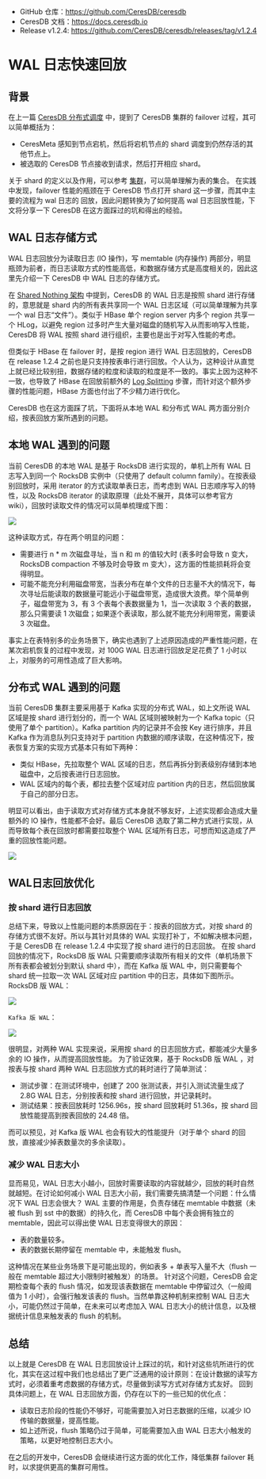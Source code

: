 - GitHub 仓库：https://github.com/CeresDB/ceresdb
- CeresDB 文档：https://docs.ceresdb.io
- Release v1.2.4: https://github.com/CeresDB/ceresdb/releases/tag/v1.2.4

# WAL 日志快速回放

## 背景

在上一篇 [CeresDB 分布式调度](https://github.com/CeresDB/community/blob/pr-1.2.4/posts/release-v1.2.2/cluster_schedule.md) 中，提到了 CeresDB 集群的 failover 过程，其可以简单概括为：

- CeresMeta 感知到节点宕机，然后将宕机节点的 shard 调度到仍然存活的其他节点上。
- 被选取的 CeresDB 节点接收到请求，然后打开相应 shard。

关于 shard 的定义以及作用，可以参考 [集群](https://github.com/CeresDB/docs/blob/main/docs/src/cn/design/clustering.md)，可以简单理解为表的集合。
在实践中发现，failover 性能的瓶颈在于 CeresDB 节点打开 shard 这一步骤，而其中主要的流程为 wal 日志的 回放，因此问题转换为了如何提高 wal 日志回放性能，下文将分享一下 CeresDB 在这方面踩过的坑和得出的经验。

## WAL 日志存储方式

WAL 日志回放分为读取日志 (IO 操作)，写 memtable (内存操作) 两部分，明显瓶颈为前者，而日志读取方式的性能高低，和数据存储方式是高度相关的，因此这里先介绍一下 CeresDB 中 WAL 日志的存储方式。

在 [Shared Nothing 架构](https://github.com/CeresDB/community/blob/pr-1.2.4/posts/release-v1.2/sharded_nothing.md) 中提到，CeresDB 的 WAL 日志是按照 shard 进行存储的，意思就是 shard 内的所有表共享同一个 WAL 日志区域（可以简单理解为共享一个 wal 日志“文件”）。类似于 HBase 单个 region server 内多个 region 共享一个 HLog，以避免 region 过多时产生大量对磁盘的随机写入从而影响写入性能，CeresDB 将 WAL 按照 shard 进行组织，主要也是出于对写入性能的考虑。

但类似于 HBase 在 failover 时，是按 region 进行 WAL 日志回放的，CeresDB 在 release 1.2.4 之前也是只支持按表串行进行回放。个人认为，这种设计从直觉上就已经比较别扭，数据存储的粒度和读取的粒度是不一致的。事实上因为这种不一致，也导致了 HBase 在回放前额外的 [Log Splitting](https://dirtysalt.github.io/html/hbase-log-splitting.html) 步骤，而针对这个额外步骤的性能问题，HBase 方面也付出了不少精力进行优化。

CeresDB 也在这方面踩了坑，下面将从本地 WAL 和分布式 WAL 两方面分别介绍，按表回放方案所遇到的问题。

## 本地 WAL 遇到的问题

当前 CeresDB 的本地 WAL 是基于 RocksDB 进行实现的，单机上所有 WAL 日志写入到同一个 RocksDB 实例中（只使用了 default column family）。在按表级别回放时，采用 iterator 的方式读取单表日志，而考虑到 WAL 日志顺序写入的特性，以及 RocksDB iterator 的读取原理（此处不展开，具体可以参考官方 wiki），回放时读取文件的情况可以简单梳理成下图：

<img src="./rockswal.drawio.svg?sanitize=true">

这种读取方式，存在两个明显的问题：

- 需要进行 n * m 次磁盘寻址，当 n 和 m 的值较大时 (表多时会导致 n 变大，RocksDB compaction 不够及时会导致 m 变大），这方面的性能损耗将会变得明显。
- 可能不能充分利用磁盘带宽，当表分布在单个文件的日志量不大的情况下，每次寻址后能读取的数据量可能远小于磁盘带宽，造成很大浪费。举个简单例子，磁盘带宽为 3，有 3 个表每个表数据量为 1，当一次读取 3 个表的数据，那么只需要读 1 次磁盘；如果逐个表读取，那么就不能充分利用带宽，需要读 3 次磁盘。

事实上在表特别多的业务场景下，确实也遇到了上述原因造成的严重性能问题，在某次宕机恢复的过程中发现，对 100G WAL 日志进行回放足足花费了 1 小时以上，对服务的可用性造成了巨大影响。

## 分布式 WAL 遇到的问题

当前 CeresDB 集群主要采用基于 Kafka 实现的分布式 WAL，如上文所说 WAL 区域是按 shard 进行划分的，而一个 WAL 区域则被映射为一个 Kafka topic（只使用了单个 partition）。Kafka partition 内的记录并不会按 Key 进行排序，并且 Kafka 作为消息队列只支持对于 partition 内数据的顺序读取，在这种情况下，按表恢复方案的实现方式基本只有如下两种：

- 类似 HBase，先拉取整个 WAL 区域的日志，然后再拆分到表级别存储到本地磁盘中，之后按表进行日志回放。
- WAL 区域内的每个表，都拉去整个区域对应 partition 内的日志，然后回放属于自己的部分日志。

明显可以看出，由于读取方式对存储方式本身就不够友好，上述实现都会造成大量额外的 IO 操作，性能都不会好。最后 CeresDB 选取了第二种方式进行实现，从而导致每个表在回放时都需要拉取整个 WAL 区域所有日志，可想而知这造成了严重的回放性能问题。

<img src="./kafkawal.drawio.svg?sanitize=true">

## WAL日志回放优化

### 按 shard 进行日志回放

总结下来，导致以上性能问题的本质原因在于：按表的回放方式，对按 shard 的存储方式很不友好。所以与其针对具体的 WAL 实现打补丁，不如解决根本问题，于是 CeresDB 在 release 1.2.4 中实现了按 shard 进行的日志回放。
在按 shard 回放的情况下，RocksDB 版 WAL 只需要顺序读取所有相关的文件（单机场景下所有表都会被划分到默认 shard 中），而在 Kafka 版 WAL 中，则只需要每个 shard 统一拉取一次 WAL 区域对应 partition 中的日志，具体如下图所示。
RocksDB 版 WAL：

<img src="./rocksshard.drawio.svg?sanitize=true">

`Kafka 版 WAL`：

<img src="./kafkashard.drawio.svg?sanitize=true">

很明显，对两种 WAL 实现来说，采用按 shard 的日志回放方式，都能减少大量多余的 IO 操作，从而提高回放性能。
为了验证效果，基于 RocksDB 版 WAL ，对按表与按 shard 两种 WAL 日志回放方式的耗时进行了简单测试：

- 测试步骤：在测试环境中，创建了 200 张测试表，并引入测试流量生成了 2.8G WAL 日志，分别按表和按 shard 进行回放，并记录耗时。
- 测试结果：按表回放耗时 1256.96s，按 shard 回放耗时 51.36s，按 shard 回放性能提高到按表回放的 24.48 倍。

而可以预见，对 Kafka 版 WAL 也会有较大的性能提升（对于单个 shard 的回放，直接减少掉表数量次的多余读取）。

### 减少 WAL 日志大小

显而易见，WAL 日志大小越小，回放时需要读取的内容就越少，回放的耗时自然就越短。在讨论如何减小 WAL 日志大小前，我们需要先搞清楚一个问题：什么情况下 WAL 日志会很大？
WAL 主要的作用是，负责存储在 memtable 中数据（未被 flush 到 sst 中的数据）的持久化，而 CeresDB 中每个表会拥有独立的 memtable，因此可以得出使 WAL 日志变得很大的原因：

- 表的数量较多。
- 表的数据长期停留在 memtable 中，未能触发 flush。

这种情况在某些业务场景下是可能出现的，例如表多 + 单表写入量不大（flush 一般在 memtable 超过大小限制时被触发）的场景。
针对这个问题，CeresDB 会定期检查每个表的 flush 情况，如发现该表数据在 memtable 中停留过久（一般阈值为 1 小时），会强行触发该表的 flush。当然单靠这种机制来控制 WAL 日志大小，可能仍然过于简单，在未来可以考虑加入 WAL 日志大小的统计信息，以及根据统计信息来触发表的 flush 的机制。

## 总结

以上就是 CeresDB 在 WAL 日志回放设计上踩过的坑，和针对这些坑所进行的优化，其实在这过程中我们也总结出了更广泛通用的设计原则：在设计数据的读写方式时，必须着重考虑数据的存储方式，尽量做到读写方式对存储方式友好。
回到具体问题上，在 WAL 日志回放方面，仍存在以下的一些已知的优化点：

- 读取日志阶段的性能仍不够好，可能需要加入对日志数据的压缩，以减少 IO 传输的数据量，提高性能。
- 如上述所说，flush 策略仍过于简单，可能需要加入由 WAL 日志大小触发的策略，以更好地控制日志大小。

在之后的开发中，CeresDB 会继续进行这方面的优化工作，降低集群 failover 耗时，以求提供更高的集群可用性。
